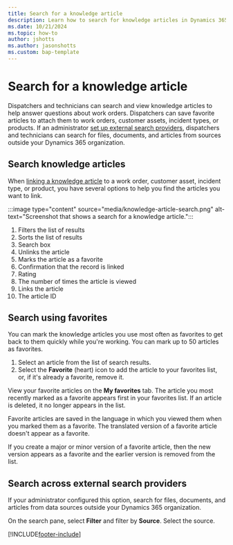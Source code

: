 ```yaml
---
title: Search for a knowledge article
description: Learn how to search for knowledge articles in Dynamics 365 Field Service.
ms.date: 10/21/2024
ms.topic: how-to
author: jshotts
ms.author: jasonshotts
ms.custom: bap-template
---
```


# Search for a knowledge article

Dispatchers and technicians can search and view knowledge articles to help answer questions about work orders. Dispatchers can save favorite articles to attach them to work orders, customer assets, incident types, or products. If an administrator [set up external search providers](/dynamics365/customer-service/administer/set-up-search-providers#set-up-external-search-providers), dispatchers and technicians can search for files, documents, and articles from sources outside your Dynamics 365 organization.

## Search knowledge articles

When [linking a knowledge article](field-service-km-link.md#link-knowledge-articles-to-related-entities) to a work order, customer asset, incident type, or product, you have several options to help you find the articles you want to link.

:::image type="content" source="media/knowledge-article-search.png" alt-text="Screenshot that shows a search for a knowledge article.":::

1. Filters the list of results
1. Sorts the list of results
1. Search box
1. Unlinks the article
1. Marks the article as a favorite
1. Confirmation that the record is linked
1. Rating
1. The number of times the article is viewed
1. Links the article
1. The article ID

## Search using favorites

You can mark the knowledge articles you use most often as favorites to get back to them quickly while you're working. You can mark up to 50 articles as favorites.

1. Select an article from the list of search results.
1. Select the **Favorite** (heart) icon to add the article to your favorites list, or, if it's already a favorite, remove it.

View your favorite articles on the **My favorites** tab. The article you most recently marked as a favorite appears first in your favorites list. If an article is deleted, it no longer appears in the list.

Favorite articles are saved in the language in which you viewed them when you marked them as a favorite. The translated version of a favorite article doesn't appear as a favorite.

If you create a major or minor version of a favorite article, then the new version appears as a favorite and the earlier version is removed from the list.

## Search across external search providers

If your administrator configured this option, search for files, documents, and articles from data sources outside your Dynamics 365 organization.

On the search pane, select **Filter** and filter by **Source**. Select the source.

[!INCLUDE[footer-include](../includes/footer-banner.md)]

